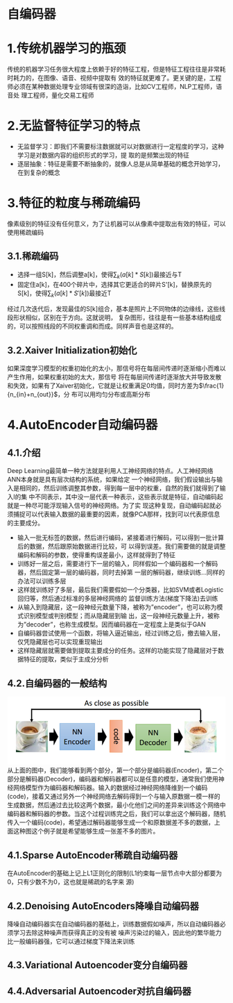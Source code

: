自编码器
===
# 1.传统机器学习的瓶颈
传统的机器学习任务很大程度上依赖于好的特征工程，但是特征工程往往是非常耗时耗力的，在图像、语音、视频中提取有
效的特征就更难了。更关键的是，工程师必须在某种数据处理专业领域有很深的造诣，比如CV工程师，NLP工程师，语音处
理工程师，量化交易工程师

# 2.无监督特征学习的特点
- 无监督学习：即我们不需要标注数据就可以对数据进行一定程度的学习，这种学习是对数据内容的组织形式的学习，提
取的是频繁出现的特征
- 逐层抽象：特征是需要不断抽象的，就像人总是从简单基础的概念开始学习，在到复杂的概念

# 3.特征的粒度与稀疏编码
像素级别的特征没有任何意义，为了让机器可以从像素中提取出有效的特征，可以使用稀疏编码

## 3.1.稀疏编码
- 选择一组S[k]，然后调整a[k]，使得$\sum_k(a[k] * S[k])$最接近与T
- 固定住a[k]，在400个碎片中，选择其它更适合的碎片S'[k]，替换原先的S[k]，使得$\sum_k(a[k] * S'[k])$最接近T

经过几次迭代后，发现最佳的S[k]组合，基本是照片上不同物体的边缘线，这些线段形状相似，区别在于方向。这就说明，
复杂图形，往往是有一些基本结构组成的，可以按照线段的不同权重调和而成。同样声音也是这样的。

## 3.2.Xaiver Initialization初始化
如果深度学习模型的权重初始化的太小，那信号将在每层间传递时逐渐缩小而难以产生作用，如果权重初始的太大，那信号
将在每层间传递时逐渐放大并导致发散和失效，如果有了Xaiver初始化，它就是让权重满足0均值，同时方差为$\frac{1}{n_{in}+n_{out}}$，分
布可以用均匀分布或高斯分布

# 4.AutoEncoder自动编码器
## 4.1.介绍
Deep Learning最简单一种方法就是利用人工神经网络的特点。人工神经网络ANN本身就是具有层次结构的系统，如果给定
一个神经网络，我们假设输出与输入是相同的，然后训练调整其参数，得到每一层中的权重，自然的我们就得到了输入I的集
中不同表示，其中没一层代表一种表示，这些表示就是特征，自动编码起就是一种尽可能浮现输入信号的神经网络。为了实
现这种复现，自动编码起就必须捕捉可以代表输入数据的最重要的因素，就像PCA那样，找到可以代表原信息的主要成分。

- 输入一批无标签的数据，然后进行编码，紧接着进行解码，可以得到一批计算后的数据，然后跟原始数据进行比较，可
以得到误差。我们需要做的就是调整编码和解码的参数，使得重构误差最小，这样就得到了特征
- 训练好一层之后，需要进行下一层的输入，同样假如一个编码器和一个解码器，然后固定第一层的编码器，同时去掉第
一层的解码器，继续训练...同样的办法可以训练多层
- 这样就训练好了多层，最后我们需要假如一个分类器，比如SVM或者Logistic回归等，然后通过标准的多层神经网络的
监督训练方法(梯度下降法)去训练
- 从输入到隐藏层，这一段神经元数量下降，被称为”encoder”，也可以称为模式识别模型或判别模型；而从隐藏层到输
出，这一段神经元数量上升，被称为”decoder”，也称生成模型。因而编码器在一定程度上是类似于GAN
- 自编码器尝试使用一个函数，将输入逼近输出，经过训练之后，撤去输入层，仅凭隐藏层也可以实现重现输出
- 这样隐藏层就需要做到提取主要成分的任务。这样的功能实现了隐藏层对于数据特征的提取，类似于主成分分析

## 4.2.自编码器的一般结构
![images](images/01.png)<br/>
从上面的图中，我们能够看到两个部分，第一个部分是编码器(Encoder)，第二个部分是解码器(Decoder)，编码器和解码器都可以是任意的模型，通常我们使用神经网络模型作为编码器和解码器。输入的数据经过神经网络降维到一个编码(code)，接着又通过另外一个神经网络去解码得到一个与输入原数据一模一样的生成数据，然后通过去比较这两个数据，最小化他们之间的差异来训练这个网络中编码器和解码器的参数。当这个过程训练完之后，我们可以拿出这个解码器，随机传入一个编码(code)，希望通过解码器能够生成一个和原数据差不多的数据，上面这种图这个例子就是希望能够生成一张差不多的图片。
## 4.1.Sparse AutoEncoder稀疏自动编码器
在AutoEncoder的基础上记上L1正则化的限制(L1约束每一层节点中大部分都要为0，只有少数不为0，这也就是稀疏的名字来
源)

## 4.2.Denoising AutoEncoders降噪自动编码器
降噪自动编码器实在自动编码器的基础上，训练数据假如噪声，所以自动编码器必须学习去除这种噪声而获得真正的没有被
噪声污染过的输入，因此他的繁华能力比一般编码器强，它可以通过梯度下降法来训练

## 4.3.Variational Autoencoder变分自编码器

## 4.4.Adversarial Autoencoder对抗自编码器
